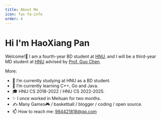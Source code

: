```yaml
---
title: About Me
icon: fas fa-info
order: 4
---
```


# Hi I'm HaoXiang Pan

Welcome!👋 I am a fourth-year BD student at [HNU](https://www.hnu.edu.cn/), and I will be a third-year MD student at [HNU](https://www.hnu.edu.cn/) advised by [Prof. Guo Chen](https://1989chenguo.github.io/).

More:

- 🔭 I’m currently studying at HNU as a BD student.
- 🌱 I’m currently learning C++, Go and Java.
- 🎓 HNU CS 2018-2022 / HNU CS 2022-2025.
- ✨ I once worked in Meituan for two months.
- ✍ Many Games🎮 / basketball / blogger / coding / open source.
- 📫 How to reach me: [984421818@qq.com](mailto:984421818@qq.com)

